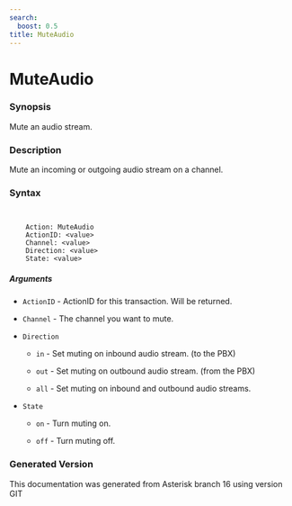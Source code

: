 ```yaml
---
search:
  boost: 0.5
title: MuteAudio
---
```


# MuteAudio

### Synopsis

Mute an audio stream.

### Description

Mute an incoming or outgoing audio stream on a channel.<br>


### Syntax


```


    Action: MuteAudio
    ActionID: <value>
    Channel: <value>
    Direction: <value>
    State: <value>

```
##### Arguments


* `ActionID` - ActionID for this transaction. Will be returned.<br>

* `Channel` - The channel you want to mute.<br>

* `Direction`

    * `in` - Set muting on inbound audio stream. (to the PBX)<br>

    * `out` - Set muting on outbound audio stream. (from the PBX)<br>

    * `all` - Set muting on inbound and outbound audio streams.<br>

* `State`

    * `on` - Turn muting on.<br>

    * `off` - Turn muting off.<br>


### Generated Version

This documentation was generated from Asterisk branch 16 using version GIT 
